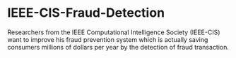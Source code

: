# IEEE-CIS-Fraud-Detection
Researchers from the IEEE Computational Intelligence Society (IEEE-CIS) want to improve his fraud prevention system which is actually saving consumers millions of dollars per year by the detection of fraud transaction.

